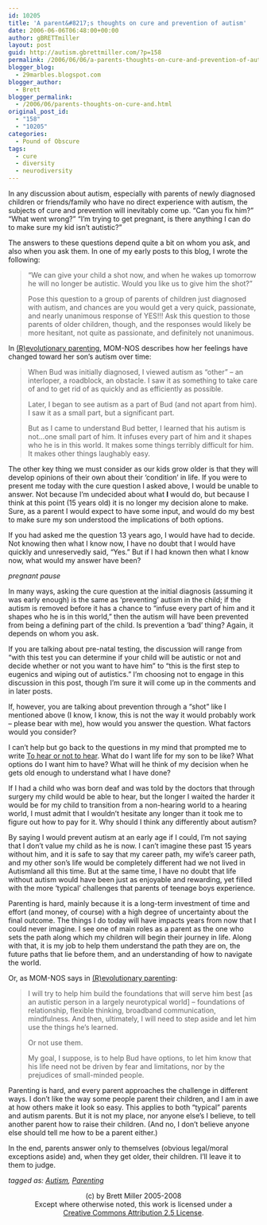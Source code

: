 ```yaml
---
id: 10205
title: 'A parent&#8217;s thoughts on cure and prevention of autism'
date: 2006-06-06T06:48:00+00:00
author: gBRETTmiller
layout: post
guid: http://autism.gbrettmiller.com/?p=158
permalink: /2006/06/06/a-parents-thoughts-on-cure-and-prevention-of-autism/
blogger_blog:
  - 29marbles.blogspot.com
blogger_author:
  - Brett
blogger_permalink:
  - /2006/06/parents-thoughts-on-cure-and.html
original_post_id:
  - "158"
  - "10205"
categories:
  - Pound of Obscure
tags:
  - cure
  - diversity
  - neurodiversity
---
```

In any discussion about autism, especially with parents of newly diagnosed children or friends/family who have no direct experience with autism, the subjects of cure and prevention will inevitably come up. &#8220;Can you fix him?&#8221; &#8220;What went wrong?&#8221; &#8220;I&#8217;m trying to get pregnant, is there anything I can do to make sure my kid isn&#8217;t autistic?&#8221;

The answers to these questions depend quite a bit on whom you ask, and also when you ask them. In one of my early posts to this blog, I wrote the following:

> &#8220;We can give your child a shot now, and when he wakes up tomorrow he will no longer be autistic. Would you like us to give him the shot?&#8221;
> 
> Pose this question to a group of parents of children just diagnosed with autism, and chances are you would get a very quick, passionate, and nearly unanimous response of YES!!! Ask this question to those parents of older children, though, and the responses would likely be more hesitant, not quite as passionate, and definitely not unanimous.

In [(R)evolutionary parenting](http://momnos.blogspot.com/2006/06/revolutionary-parenting.html), MOM-NOS describes how her feelings have changed toward her son&#8217;s autism over time:

> When Bud was initially diagnosed, I viewed autism as &#8220;other&#8221; &#8211; an interloper, a roadblock, an obstacle. I saw it as something to take care of and to get rid of as quickly and as efficiently as possible.
> 
> Later, I began to see autism as a part of Bud (and not apart from him). I saw it as a small part, but a significant part.
> 
> But as I came to understand Bud better, I learned that his autism is not&#8230;one small part of him. It infuses every part of him and it shapes who he is in this world. It makes some things terribly difficult for him. It makes other things laughably easy.

The other key thing we must consider as our kids grow older is that they will develop opinions of their own about their &#8216;condition&#8217; in life. If you were to present me today with the cure question I asked above, I would be unable to answer. Not because I&#8217;m undecided about what **I** would do, but because I think at this point (15 years old) it is no longer my decision alone to make. Sure, as a parent I would expect to have some input, and would do my best to make sure my son understood the implications of both options.

If you had asked me the question 13 years ago, I would have had to decide. Not knowing then what I know now, I have no doubt that I would have quickly and unreservedly said, &#8220;Yes.&#8221; But if I had known then what I know now, what would my answer have been?

_pregnant pause_

In many ways, asking the cure question at the initial diagnosis (assuming it was early enough) is the same as &#8216;preventing&#8217; autism in the child; if the autism is removed before it has a chance to &#8220;infuse every part of him and it shapes who he is in this world,&#8221; then the autism will have been prevented from being a defining part of the child. Is prevention a &#8216;bad&#8217; thing? Again, it depends on whom you ask.

If you are talking about pre-natal testing, the discussion will range from &#8220;with this test you can determine if your child will be autistic or not and decide whether or not you want to have him&#8221; to &#8220;this is the first step to eugenics and wiping out of autistics.&#8221; I&#8217;m choosing not to engage in this discussion in this post, though I&#8217;m sure it will come up in the comments and in later posts.

If, however, you are talking about prevention through a &#8220;shot&#8221; like I mentioned above (I know, I know, this is not the way it would probably work &#8211; please bear with me), how would you answer the question. What factors would you consider?

I can&#8217;t help but go back to the questions in my mind that prompted me to write [To hear or not to hear](http://29marbles.blogspot.com/2006/05/to-hear-or-not-to-hear-is-that.html). What do I want life for my son to be like? What options do I want him to have? What will he think of my decision when he gets old enough to understand what I have done?

If I had a child who was born deaf and was told by the doctors that through surgery my child would be able to hear, but the longer I waited the harder it would be for my child to transition from a non-hearing world to a hearing world, I must admit that I wouldn&#8217;t hesitate any longer than it took me to figure out how to pay for it. Why should I think any differently about autism?

By saying I would prevent autism at an early age if I could, I&#8217;m not saying that I don&#8217;t value my child as he is now. I can&#8217;t imagine these past 15 years without him, and it is safe to say that my career path, my wife&#8217;s career path, and my other son&#8217;s life would be completely different had we not lived in Autismland all this time. But at the same time, I have no doubt that life without autism would have been just as enjoyable and rewarding, yet filled with the more &#8216;typical&#8217; challenges that parents of teenage boys experience.

Parenting is hard, mainly because it is a long-term investment of time and effort (and money, of course) with a high degree of uncertainty about the final outcome. The things I do today will have impacts years from now that I could never imagine. I see one of main roles as a parent as the one who sets the path along which my children will begin their journey in life. Along with that, it is my job to help them understand the path they are on, the future paths that lie before them, and an understanding of how to navigate the world.

Or, as MOM-NOS says in [(R)evolutionary parenting](http://momnos.blogspot.com/2006/06/revolutionary-parenting.html):

> I will try to help him build the foundations that will serve him best [as an autistic person in a largely neurotypical world] &#8211; foundations of relationship, flexible thinking, broadband communication, mindfulness. And then, ultimately, I will need to step aside and let him use the things he&#8217;s learned.
> 
> Or not use them.
> 
> My goal, I suppose, is to help Bud have options, to let him know that his life need not be driven by fear and limitations, nor by the prejudices of small-minded people.

Parenting is hard, and every parent approaches the challenge in different ways. I don&#8217;t like the way some people parent their children, and I am in awe at how others make it look so easy. This applies to both &#8220;typical&#8221; parents and autism parents. But it is not my place, nor anyone else&#8217;s I believe, to tell another parent how to raise their children. (And no, I don&#8217;t believe anyone else should tell me how to be a parent either.)

In the end, parents answer only to themselves (obvious legal/moral exceptions aside) and, when they get older, their children. I&#8217;ll leave it to them to judge.

_tagged as: <a href="http://technorati.com/tag/autism" rel="tag">Autism</a>, <a href="http://technorati.com/tag/parenting" rel="tag">Parenting</a>_

<div class="blogger-post-footer">
  <p align="center">
    (c) by Brett Miller 2005-2008<br /> Except where otherwise noted, this work is licensed under a<br /> <a href="http://creativecommons.org/licenses/by/2.5/" rel="license">Creative Commons Attribution 2.5 License</a>.
  </p>
</div>